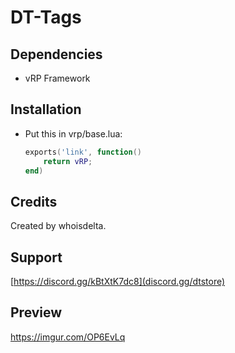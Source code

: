 # DT-Tags

## Dependencies
- vRP Framework

## Installation
- Put this in vrp/base.lua:
  ```lua
  exports('link', function()
      return vRP;
  end)
  ```

## Credits
Created by whoisdelta.

## Support
[https://discord.gg/kBtXtK7dc8](discord.gg/dtstore)

## Preview 
https://imgur.com/OP6EvLq
